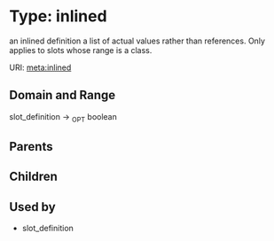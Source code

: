 
# Type: inlined


an inlined definition a list of actual values rather than references.  Only applies to slots whose range is a class.

URI: [meta:inlined](https://w3id.org/biolink/biolinkml/meta/inlined)


## Domain and Range

slot_definition ->  <sub>OPT</sub> boolean

## Parents


## Children


## Used by

 * slot_definition
